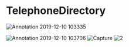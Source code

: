 # TelephoneDirectory
![Annotation 2019-12-10 103335](https://user-images.githubusercontent.com/9762157/70501712-a2b74c80-1b40-11ea-8e1b-d851705a767b.png)

![Annotation 2019-12-10 103706](https://user-images.githubusercontent.com/9762157/70501714-a34fe300-1b40-11ea-8131-eefd8dca4aa3.png)
![Capture](https://user-images.githubusercontent.com/9762157/70501717-a3e87980-1b40-11ea-8b8f-f5ff887d86d3.PNG)
![2](https://user-images.githubusercontent.com/9762157/70501987-60dad600-1b41-11ea-9c0c-6da613807da7.png)
